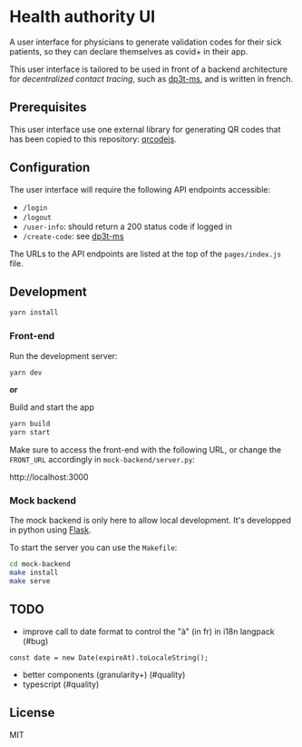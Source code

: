 # Health authority UI

A user interface for physicians to generate validation codes for their sick
patients, so they can declare themselves as covid+ in their app.

This user interface is tailored to be used in front of a backend architecture
for _decentralized contact tracing_, such as
[dp3t-ms](https://github.com/jdesboeufs/dp3t-ms), and is written in french.

## Prerequisites

This user interface use one external library for generating QR codes
that has been copied to this repository:
[qrcodejs](https://github.com/davidshimjs/qrcodejs).

## Configuration

The user interface will require the following API endpoints accessible:

- `/login`
- `/logout`
- `/user-info`: should return a 200 status code if logged in
- `/create-code`: see [dp3t-ms](https://github.com/jdesboeufs/dp3t-ms#codes-microservice)

The URLs to the API endpoints are listed at the top of the `pages/index.js` file.

## Development
```bash
yarn install
```

### Front-end

Run the development server:
```bash
yarn dev
```
**or**

Build and start the app
```bash
yarn build
yarn start
```
Make sure to access the front-end with the following URL, or change the
`FRONT_URL` accordingly in `mock-backend/server.py`:

http://localhost:3000

### Mock backend

The mock backend is only here to allow local development. It's developped in
python using [Flask](https://flask.palletsprojects.com/).

To start the server you can use the `Makefile`:

```sh
cd mock-backend
make install
make serve
```

## TODO
- improve call to date format to control the "à" (in fr) in i18n langpack (#bug)
```components/main.jsx:112
const date = new Date(expireAt).toLocaleString();
```
- better components (granularity+) (#quality)
- typescript (#quality)


## License

MIT
